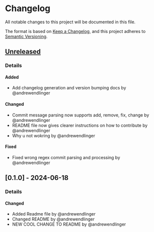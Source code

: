 # Changelog

All notable changes to this project will be documented in this file.

The format is based on [Keep a Changelog](https://keepachangelog.com/en/1.0.0/),
and this project adheres to [Semantic Versioning](https://semver.org/spec/v2.0.0.html).

## [Unreleased]
### Details
#### Added
- Add changelog generation and version bumping docs by @andrewendlinger

#### Changed
- Commit message parsing now supports add, remove, fix, change by @andrewendlinger
- README file now gives clearer instructions on how to contribute by @andrewendlinger
- Why u not wokring by @andrewendlinger

#### Fixed
- Fixed wrong regex commit parsing and processing by @andrewendlinger

## [0.1.0] - 2024-06-18
### Details
#### Changed
- Added Readme file by @andrewendlinger
- Changed README by @andrewendlinger
- NEW COOL CHANGE TO README by @andrewendlinger

[unreleased]: https://github.com/andrewendlinger/test_data/compare/v0.1.0..HEAD

<!-- generated by git-cliff -->
